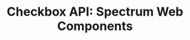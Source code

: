 ---
layout: api.njk
title: 'Checkbox API: Spectrum Web Components'
displayName: Checkbox
componentName: checkbox
tags:
  - component-api
---